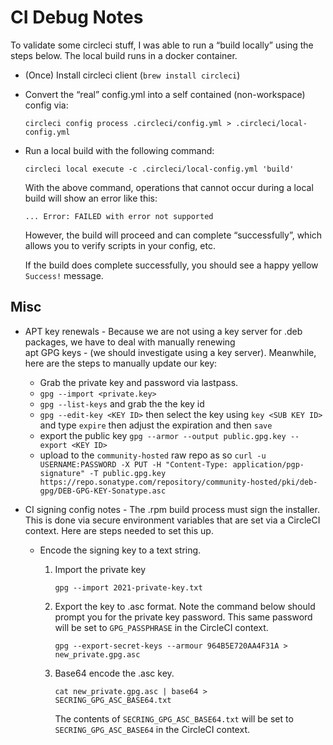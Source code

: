 CI Debug Notes
================
To validate some circleci stuff, I was able to run a “build locally” using the steps below.
The local build runs in a docker container.

  * (Once) Install circleci client (`brew install circleci`)

  * Convert the “real” config.yml into a self contained (non-workspace) config via:

        circleci config process .circleci/config.yml > .circleci/local-config.yml

  * Run a local build with the following command:
          
        circleci local execute -c .circleci/local-config.yml 'build'

    With the above command, operations that cannot occur during a local build will show an error like this:
     
      ```
      ... Error: FAILED with error not supported
      ```
    
      However, the build will proceed and can complete “successfully”, which allows you to verify scripts in your config, etc.
      
      If the build does complete successfully, you should see a happy yellow `Success!` message.

Misc
----

 * APT key renewals - Because we are not using a key server for .deb packages, we have to deal with manually renewing  
   apt GPG keys - (we should investigate using a key server). Meanwhile, here are the steps to manually update our key:

   - Grab the private key and password via lastpass.
   - `gpg --import <private.key>`
   - `gpg --list-keys` and grab the the key id
   - `gpg --edit-key <KEY ID>` then select the key using `key <SUB KEY ID>` and type `expire` then adjust the expiration and then `save`
   - export the public key `gpg --armor --output public.gpg.key --export <KEY ID>`
   - upload to the `community-hosted` raw repo as so `curl -u USERNAME:PASSWORD -X PUT -H "Content-Type: application/pgp-signature" -T public.gpg.key https://repo.sonatype.com/repository/community-hosted/pki/deb-
     gpg/DEB-GPG-KEY-Sonatype.asc`

 * CI signing config notes - The .rpm build process must sign the installer. This is done via secure environment variables
   that are set via a CircleCI context. Here are steps needed to set this up.

   - Encode the signing key to a text string.
   
     1. Import the private key
     
            gpg --import 2021-private-key.txt

     2. Export the key to .asc format. 
        Note the command below should prompt you for the private key password. This same password will be set to 
        `GPG_PASSPHRASE` in the CircleCI context.
    
            gpg --export-secret-keys --armour 964B5E720AA4F31A > new_private.gpg.asc    
     
     3. Base64 encode the .asc key.
     
            cat new_private.gpg.asc | base64 > SECRING_GPG_ASC_BASE64.txt

        The contents of `SECRING_GPG_ASC_BASE64.txt` will be set to `SECRING_GPG_ASC_BASE64` in the CircleCI context.
